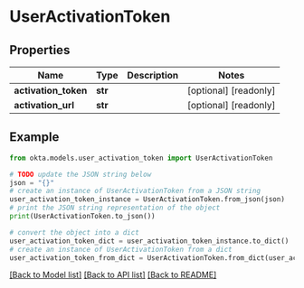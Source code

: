 # UserActivationToken


## Properties

Name | Type | Description | Notes
------------ | ------------- | ------------- | -------------
**activation_token** | **str** |  | [optional] [readonly] 
**activation_url** | **str** |  | [optional] [readonly] 

## Example

```python
from okta.models.user_activation_token import UserActivationToken

# TODO update the JSON string below
json = "{}"
# create an instance of UserActivationToken from a JSON string
user_activation_token_instance = UserActivationToken.from_json(json)
# print the JSON string representation of the object
print(UserActivationToken.to_json())

# convert the object into a dict
user_activation_token_dict = user_activation_token_instance.to_dict()
# create an instance of UserActivationToken from a dict
user_activation_token_from_dict = UserActivationToken.from_dict(user_activation_token_dict)
```
[[Back to Model list]](../README.md#documentation-for-models) [[Back to API list]](../README.md#documentation-for-api-endpoints) [[Back to README]](../README.md)


